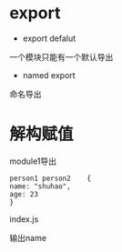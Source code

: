 # export

- export defalut

一个模块只能有一个默认导出

- named export

命名导出





# 解构赋值





module1导出

```
person1 person2    {
name: "shuhao",
age: 23
}
```



index.js

输出name